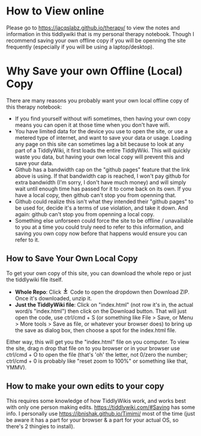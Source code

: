 # How to View online

Please go to https://jacqslabz.github.io/therapy/ to view the notes and information in this tiddlywiki that is my personal therapy notebook. Though I recommend saving your own offline copy if you will be openning the site frequently (especially if you will be using a laptop/desktop).

# Why Save your own Offline (Local) Copy

There are many reasons you probably want your own local offline copy of this therapy notebook:

- If you find yourself without wifi sometimes, then having your own copy means you can open it at those time when you don't have wifi.
- You have limited data for the device you use to open the site, or use a metered type of internet, and want to save your data or usage. Loading any page on this site can sometimes lag a bit because to look at any part of a TiddlyWiki, it first loads the entire TiddlyWiki. This will quickly waste you data, but having your own local copy will prevent this and save your data.
- Github has a bandwidth cap on the "github pages" feature that the link above is using. If that bandwidth cap is reached, I won't pay github for extra bandwidth (I'm sorry, I don't have much money) and will simply wait until enough time has passed for it to come back on its own. If you have a local copy, then github can't stop you from openning that.
- Github could realize this isn't what they intended their "github pages" to be used for, decide it's a terms of use violation, and take it down. And again: github can't stop you from openning a local copy.
- Something else unforseen could force the site to be offline / unavailable to you at a time you could truly need to refer to this information, and saving you own copy now before that happens would ensure you can refer to it.

## How to Save Your Own Local Copy

To get your own copy of this site, you can download the whole repo or just the tiddlywiki file itself.

- **Whole Repo**: Click <svg class="octicon octicon-download mr-1" viewBox="0 0 16 16" version="1.1" width="16" height="16" aria-hidden="true"><path fill-rule="evenodd" d="M7.47 10.78a.75.75 0 001.06 0l3.75-3.75a.75.75 0 00-1.06-1.06L8.75 8.44V1.75a.75.75 0 00-1.5 0v6.69L4.78 5.97a.75.75 0 00-1.06 1.06l3.75 3.75zM3.75 13a.75.75 0 000 1.5h8.5a.75.75 0 000-1.5h-8.5z"></path></svg> Code to open the dropdown then Download ZIP. Once it's downloaded, unzip it.
- **Just the TiddlyWiki file**: Click on "index.html" (not row it's in, the actual word/s "index.html") then click on the Download button. That will just open the code, use ctrl/cmd + S (or something like File > Save, or Menu > More tools > Save as file, or whatever your browser does) to bring up the save as dialog box, then choose a spot for the index.html file.

Either way, this will get you the "index.html" file on you computer. To view the site, drag n drop that file on to you browser or in your browser use ctrl/cmd + O to open the file (that's 'oh' the letter, not 0/zero the number; ctrl/cmd + 0 is probably like "reset zoom to 100%" or something like that, YMMV).

## How to make your own edits to your copy

This requires some knowledge of how TiddlyWikis work, and works best with only one person making edits. https://tiddlywiki.com/#Saving has some info. I personally use https://ibnishak.github.io/Timimi/ most of the time (just be aware it has a part for your browser & a part for your actual OS, so there's 2 thingies to install).
